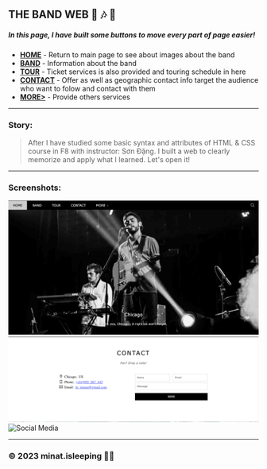 ## THE BAND WEB  🎸 🎶 🤘
##### In this page, I have built some buttons to move every part of page easier!
- __[HOME]()__ - Return to main page to see about images about the band
- __[BAND]()__ - Information about the band 
- __[TOUR]()__ - Ticket services is also provided and touring schedule in here
- __[CONTACT]()__ - Offer as well as geographic contact info target the audience who want to folow and contact with them
- __[MORE>]()__ - Provide others services

---
### Story:
> After I have studied some basic syntax and attributes of HTML & CSS course in F8 with instructor: Sơn Đặng. I built a web to clearly memorize and apply what I learned. Let's open it! 
---
### Screenshots: 
![Home](https://github.com/minatisleeping/The-Band/blob/main/screenshots/home.png)
![Contact](https://github.com/minatisleeping/The-Band/blob/main/screenshots/contact.png)
![Social Media](https://github.com/minatisleeping/The-Band/blob/main/screenshots/social%20media.png)

---
### © 2023 minat.isleeping 🥱💤